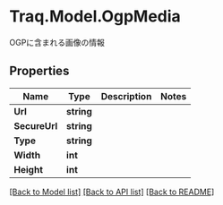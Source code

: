 # Traq.Model.OgpMedia
OGPに含まれる画像の情報

## Properties

Name | Type | Description | Notes
------------ | ------------- | ------------- | -------------
**Url** | **string** |  | 
**SecureUrl** | **string** |  | 
**Type** | **string** |  | 
**Width** | **int** |  | 
**Height** | **int** |  | 

[[Back to Model list]](../../README.md#documentation-for-models) [[Back to API list]](../../README.md#documentation-for-api-endpoints) [[Back to README]](../../README.md)

